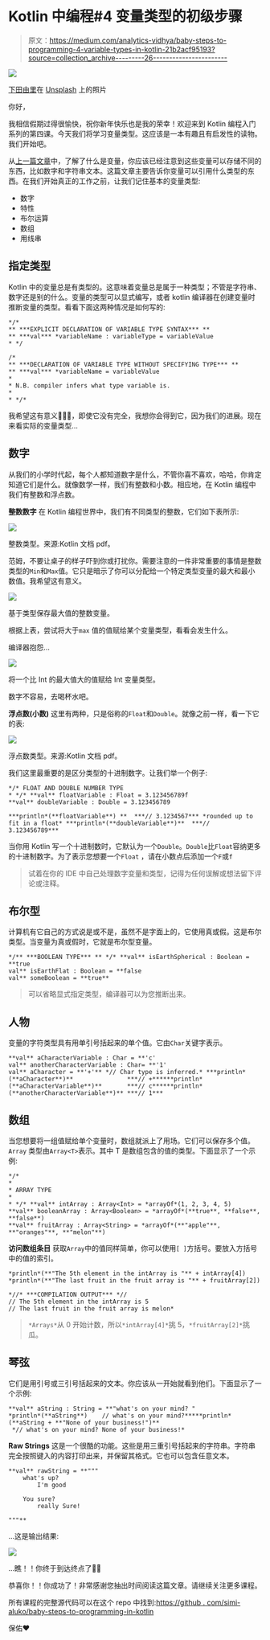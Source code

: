 # Kotlin 中编程#4 变量类型的初级步骤

> 原文：<https://medium.com/analytics-vidhya/baby-steps-to-programming-4-variable-types-in-kotlin-21b2acf95193?source=collection_archive---------26----------------------->

![](img/e10baaed46416cc4d09020ba876327e4.png)

[下田由里](https://unsplash.com/@itshoobastank?utm_source=unsplash&utm_medium=referral&utm_content=creditCopyText)在 [Unsplash](https://unsplash.com/s/photos/baby-toys?utm_source=unsplash&utm_medium=referral&utm_content=creditCopyText) 上的照片

你好，

我相信假期过得很愉快，祝你新年快乐也是我的荣幸！欢迎来到 Kotlin 编程入门系列的第四课。今天我们将学习变量类型。这应该是一本有趣且有启发性的读物。我们开始吧。

从[上一篇文章](/@simi.aluko/baby-steps-to-programming-3-variables-and-comments-in-kotlin-98d9c2fbad95?source=friends_link&sk=bd02847a30c3a0e1bc5943cead33f5cb)中，了解了什么是变量，你应该已经注意到这些变量可以存储不同的东西，比如数字和字符串文本。这篇文章主要告诉你变量可以引用什么类型的东西。在我们开始真正的工作之前，让我们记住基本的变量类型:

*   数字
*   特性
*   布尔运算
*   数组
*   用线串

## **指定类型**

Kotlin 中的变量总是有类型的。这意味着变量总是属于一种类型；不管是字符串、数字还是别的什么。变量的类型可以显式编写，或者 kotlin 编译器在创建变量时推断变量的类型。看看下面这两种情况是如何写的:

```
*/*
** ***EXPLICIT DECLARATION OF VARIABLE TYPE SYNTAX*** **
** ***val*** *variableName : variableType = variableValue
* */

/*
** ***DECLARATION OF VARIABLE TYPE WITHOUT SPECIFYING TYPE*** **
** ***val*** *variableName = variableValue
*
* N.B. compiler infers what type variable is.
*
* */*
```

我希望这有意义🤷🏼‍♂️，即使它没有完全，我想你会得到它，因为我们的进展。现在来看实际的变量类型…

## 数字

从我们的小学时代起，每个人都知道数字是什么，不管你喜不喜欢，哈哈，你肯定知道它们是什么。就像数学一样，我们有整数和小数。相应地，在 Kotlin 编程中我们有整数和浮点数。

**整数数字** 在 Kotlin 编程世界中，我们有不同类型的整数，它们如下表所示:

![](img/a8d85b79c3a35c356ba0e0a864cd82f6.png)

整数类型。来源:Kotlin 文档 pdf。

范姆，不要让桌子的样子吓到你或打扰你。需要注意的一件非常重要的事情是整数类型的`Min`和`Max`值。它只是暗示了你可以分配给一个特定类型变量的最大和最小数值。我希望这有意义。

![](img/49ff7cd038f282c8f0df4155dd7680f9.png)

基于类型保存最大值的整数变量。

根据上表，尝试将大于`max` 值的值赋给某个变量类型，看看会发生什么。

编译器抱怨…

![](img/b791980305caed1f94efa64016dc4164.png)

将一个比 Int 的最大值大的值赋给 Int 变量类型。

数字不容易，去喝杯水吧。

**浮点数(小数)** 这里有两种，只是俗称的`Float`和`Double`。就像之前一样，看一下它的表:

![](img/1ccbe4331eb21620e3e780815e0d47fd.png)

浮点数类型。来源:Kotlin 文档 pdf。

我们这里最重要的是区分类型的十进制数字。让我们举一个例子:

```
*/* FLOAT AND DOUBLE NUMBER TYPE
* */* **val** floatVariable : Float = 3.123456789f
**val** doubleVariable : Double = 3.123456789

***println*(**floatVariable**) **  ***// 3.1234567*** *rounded up to fit in a float* ***println*(**doubleVariable**)**  ***// 3.123456789*** 
```

当你用 Kotlin 写一个十进制数时，它默认为一个`Double`。`Double`比`Float`容纳更多的十进制数字。为了表示您想要一个`Float` ，请在小数点后添加一个`F`或`f`

> 试着在你的 IDE 中自己处理数字变量和类型，记得为任何误解或想法留下评论或注释。

## **布尔型**

计算机有它自己的方式说是或不是，虽然不是字面上的，它使用真或假。这是布尔类型。当变量为真或假时，它就是布尔型变量。

```
*/** ***BOOLEAN TYPE*** ** */* **val** isEarthSpherical : Boolean = **true
val** isEarthFlat : Boolean = **false
val** someBoolean = **true**
```

> 可以省略显式指定类型，编译器可以为您推断出来。

## **人物**

变量的字符类型具有用单引号括起来的单个值。它由`Char`关键字表示。

```
**val** aCharacterVariable : Char = **'c'
val** anotherCharacterVariable : Char= **'1'
val** aCharacter = **'+'** *// Char type is inferred.* ***println*(**aCharacter**)**               ***// +******println*(**aCharacterVariable**)**       ***// c******println*(**anotherCharacterVariable**)** ***// 1***
```

## 数组

当您想要将一组值赋给单个变量时，数组就派上了用场。它们可以保存多个值。`Array` 类型由`Array<T>`表示。其中 T 是数组包含的值的类型。下面显示了一个示例:

```
*/*
*
* ARRAY TYPE
*
* */* **val** intArray : Array<Int> = *arrayOf*(1, 2, 3, 4, 5)
**val** booleanArray : Array<Boolean> = *arrayOf*(**true**, **false**, **false**)
**val** fruitArray : Array<String> = *arrayOf*(**"apple"**, **"oranges"**, **"melon"**)
```

**访问数组条目** 获取`Array`中的值同样简单，你可以使用`[ ]`方括号。要放入方括号中的值的索引。

```
*println*(**"The 5th element in the intArray is "** + intArray[4])
*println*(**"The last fruit in the fruit array is "** + fruitArray[2])

*//* ***COMPILATION OUTPUT*** *//
// The 5th element in the intArray is 5
// The last fruit in the fruit array is melon*
```

> `*Arrays*`从 0 开始计数，所以`*intArray[4]*`挑 5，`*fruitArray[2]*`挑瓜。

## **琴弦**

它们是用引号或三引号括起来的文本。你应该从一开始就看到他们。下面显示了一个示例:

```
**val** aString : String = **"what's on your mind? "
*println*(**aString**)    // what's on your mind?*****println*(**aString + **"None of your business!")**
 *// what's on your mind? None of your business!*
```

**Raw Strings** 这是一个很酷的功能。这些是用三重引号括起来的字符串。字符串完全按照键入的内容打印出来，并保留其格式。它也可以包含任意文本。

```
**val** rawString = **"""
    what's up?
        I'm good

    You sure?
        really Sure!

"""**
```

…这是输出结果:

![](img/731b99758c0386f7914b0f02aefff651.png)

…瞧！！你终于到达终点了🤗🤗

恭喜你！！你成功了！非常感谢您抽出时间阅读这篇文章。请继续关注更多课程。

所有课程的完整源代码可以在这个 repo 中找到:[https://github . com/simi-aluko/baby-steps-to-programming-in-kotlin](https://github.com/simi-aluko/baby-steps-to-programming-in-kotlin)

保佑❤️